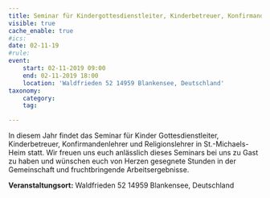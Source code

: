 ```yaml
---
title: Seminar für Kindergottesdienstleiter, Kinderbetreuer, Konfirmandenlehrer und Religionslehrer
visible: true
cache_enable: true
#ics: 
date: 02-11-19
#rule: 
event:
	start: 02-11-2019 09:00
	end: 02-11-2019 18:00
	location: 'Waldfrieden 52 14959 Blankensee, Deutschland'
taxonomy:
	category: 
	tag: 

---
```

In diesem Jahr findet das Seminar für Kinder Gottesdienstleiter, Kinderbetreuer, Konfirmandenlehrer und Religionslehrer in St.-Michaels-Heim statt. Wir freuen uns euch anlässlich dieses Seminars bei uns zu Gast zu haben und wünschen euch von Herzen gesegnete Stunden in der Gemeinschaft und fruchtbringende Arbeitsergebnisse.


**Veranstaltungsort:** Waldfrieden 52
14959 Blankensee, Deutschland

